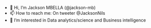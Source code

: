 - 👋 Hi, I’m Jackson MBELLA (@jackson-mb)
- 📫 How to reach me: On tweeter @JacksonNils
- 👀 I’m interested in Data analytics/science and Business intelligence
<!--
**jackson-mb/jackson-mb** is a ✨ _special_ ✨ repository because its `README.md` (this file) appears on your GitHub profile.

Here are some ideas to get you started:

- 🔭 I’m currently working on ...
- 🌱 I’m currently learning ...
- 👯 I’m looking to collaborate on ...
- 🤔 I’m looking for help with ...
- 💬 Ask me about ...
- 📫 How to reach me: On tweeter @JacksonNils
- 😄 Pronouns: ...
- ⚡ Fun fact: ...
-->
